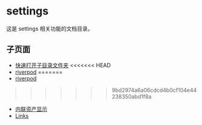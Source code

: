 # settings

这是 settings 相关功能的文档目录。

## 子页面

- [快速打开子目录文件夹](./快速打开子目录文件夹)
<<<<<<< HEAD
- [riverpod](../ja/riverpod)
=======
- [riverpod](./riverpod)
>>>>>>> 9bd2974a6a06cdcd4b0cf104e44238350abd1f8a
- [内联资产显示](./内联资产显示)
- [Links](./Links)
